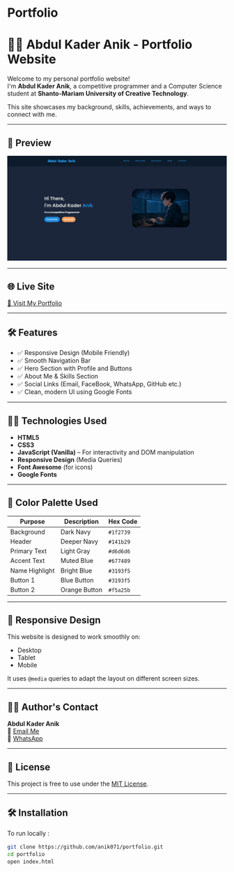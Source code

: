 # Portfolio
# 👨‍💻 Abdul Kader Anik - Portfolio Website

Welcome to my personal portfolio website!  
I'm **Abdul Kader Anik**, a competitive programmer and a Computer Science student at **Shanto-Mariam University of Creative Technology**.

This site showcases my background, skills, achievements, and ways to connect with me.

---

## 📸 Preview

![](image.png)

---

## 🌐 Live Site

[🔗 Visit My Portfolio](https://anik071.github.io/portfolio/)  


---


## 🛠️ Features

- ✅ Responsive Design (Mobile Friendly)
- ✅ Smooth Navigation Bar
- ✅ Hero Section with Profile and Buttons
- ✅ About Me & Skills Section
- ✅ Social Links (Email, FaceBook, WhatsApp, GitHub etc.)
- ✅ Clean, modern UI using Google Fonts

---

## 🧑‍💻 Technologies Used

- **HTML5**
- **CSS3**
- **JavaScript (Vanilla)** – For interactivity and DOM manipulation
- **Responsive Design** (Media Queries)
- **Font Awesome** (for icons)
- **Google Fonts**

---

## 🎨 Color Palette Used

| Purpose       | Description       | Hex Code     |
|---------------|-------------------|--------------|
| Background    | Dark Navy         | `#1f2739`     |
| Header        | Deeper Navy       | `#141b29`     |
| Primary Text  | Light Gray        | `#d6d6d6`     |
| Accent Text   | Muted Blue        | `#677489`     |
| Name Highlight| Bright Blue       | `#3193f5`     |
| Button 1      | Blue Button       | `#3193f5`     |
| Button 2      | Orange Button     | `#f5a25b`     |

---

## 📱 Responsive Design

This website is designed to work smoothly on:

- Desktop
- Tablet
- Mobile

It uses `@media` queries to adapt the layout on different screen sizes.

---

## 🧑‍💻 Author's Contact

**Abdul Kader Anik**  
📧 [Email Me](mailto:anik.232071071@smuct.ac.bd)  
💬 [WhatsApp](https://wa.me/8801880807633)

---

## 📌 License

This project is free to use under the [MIT License](LICENSE).

---
## 🛠️ Installation

To run locally : 
```bash
git clone https://github.com/anik071/portfolio.git
cd portfolio
open index.html
